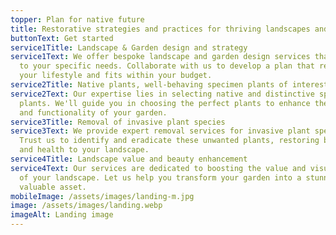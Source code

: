 ```yaml
---
topper: Plan for native future
title: Restorative strategies and practices for thriving landscapes and gardens
buttonText: Get started
service1Title: Landscape & Garden design and strategy
service1Text: We offer bespoke landscape and garden design services that cater
  to your specific needs. Collaborate with us to develop a plan that reflects
  your lifestyle and fits within your budget.
service2Title: Native plants, well-behaving specimen plants of interest
service2Text: Our expertise lies in selecting native and distinctive specimen
  plants. We'll guide you in choosing the perfect plants to enhance the beauty
  and functionality of your garden.
service3Title: Removal of invasive plant species
service3Text: We provide expert removal services for invasive plant species.
  Trust us to identify and eradicate these unwanted plants, restoring balance
  and health to your landscape.
service4Title: Landscape value and beauty enhancement
service4Text: Our services are dedicated to boosting the value and visual appeal
  of your landscape. Let us help you transform your garden into a stunning and
  valuable asset.
mobileImage: /assets/images/landing-m.jpg
image: /assets/images/landing.webp
imageAlt: Landing image
---
```

